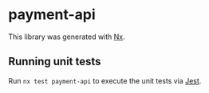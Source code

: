 # payment-api

This library was generated with [Nx](https://nx.dev).

## Running unit tests

Run `nx test payment-api` to execute the unit tests via [Jest](https://jestjs.io).
